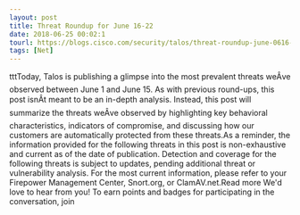 ```yaml
---
layout: post
title: Threat Roundup for June 16-22
date: 2018-06-25 00:02:1
tourl: https://blogs.cisco.com/security/talos/threat-roundup-june-0616-0622
tags: [Net]
---
```

tttToday, Talos is publishing a glimpse into the most prevalent threats weÂve observed between June 1 and June 15. As with previous round-ups, this post isnÂt meant to be an in-depth analysis. Instead, this post will summarize the threats weÂve observed by highlighting key behavioral characteristics, indicators of compromise, and discussing how our customers are automatically protected from these threats.As a reminder, the information provided for the following threats in this post is non-exhaustive and current as of the date of publication. Detection and coverage for the following threats is subject to updates, pending additional threat or vulnerability analysis. For the most current information, please refer to your Firepower Management Center, Snort.org, or ClamAV.net.Read more We'd love to hear from you! To earn points and badges for participating in the conversation, join 